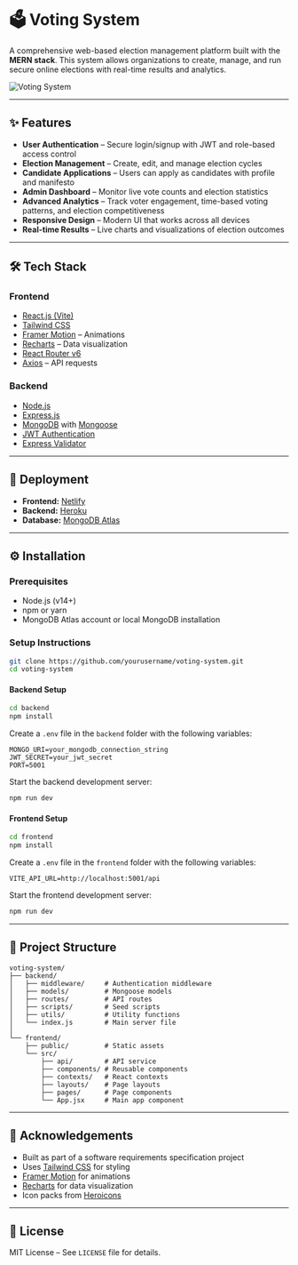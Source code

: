 
# 🗳️ Voting System

A comprehensive web-based election management platform built with the **MERN stack**. This system allows organizations to create, manage, and run secure online elections with real-time results and analytics.

![Voting System](https://img.shields.io/badge/Voting%20System-1.0.0-blue)

---

## ✨ Features

- **User Authentication** – Secure login/signup with JWT and role-based access control  
- **Election Management** – Create, edit, and manage election cycles  
- **Candidate Applications** – Users can apply as candidates with profile and manifesto  
- **Admin Dashboard** – Monitor live vote counts and election statistics  
- **Advanced Analytics** – Track voter engagement, time-based voting patterns, and election competitiveness  
- **Responsive Design** – Modern UI that works across all devices  
- **Real-time Results** – Live charts and visualizations of election outcomes  

---

## 🛠️ Tech Stack

### Frontend
- [React.js (Vite)](https://vitejs.dev/)
- [Tailwind CSS](https://tailwindcss.com/)
- [Framer Motion](https://www.framer.com/motion/) – Animations
- [Recharts](https://recharts.org/en-US/) – Data visualization
- [React Router v6](https://reactrouter.com/)
- [Axios](https://axios-http.com/) – API requests

### Backend
- [Node.js](https://nodejs.org/)
- [Express.js](https://expressjs.com/)
- [MongoDB](https://www.mongodb.com/) with [Mongoose](https://mongoosejs.com/)
- [JWT Authentication](https://jwt.io/)
- [Express Validator](https://express-validator.github.io/docs/)

---

## 🚀 Deployment

- **Frontend:** [Netlify](https://www.netlify.com/)
- **Backend:** [Heroku](https://www.heroku.com/)
- **Database:** [MongoDB Atlas](https://www.mongodb.com/cloud/atlas)

---

## ⚙️ Installation

### Prerequisites
- Node.js (v14+)
- npm or yarn
- MongoDB Atlas account or local MongoDB installation

### Setup Instructions

```bash
git clone https://github.com/yourusername/voting-system.git
cd voting-system
```

#### Backend Setup

```bash
cd backend
npm install
```

Create a `.env` file in the `backend` folder with the following variables:

```env
MONGO_URI=your_mongodb_connection_string
JWT_SECRET=your_jwt_secret
PORT=5001
```

Start the backend development server:

```bash
npm run dev
```

#### Frontend Setup

```bash
cd frontend
npm install
```

Create a `.env` file in the `frontend` folder with the following variables:

```env
VITE_API_URL=http://localhost:5001/api
```

Start the frontend development server:

```bash
npm run dev
```

---

## 📁 Project Structure

```
voting-system/
├── backend/
│   ├── middleware/     # Authentication middleware
│   ├── models/         # Mongoose models
│   ├── routes/         # API routes
│   ├── scripts/        # Seed scripts
│   ├── utils/          # Utility functions
│   └── index.js        # Main server file
│
└── frontend/
    ├── public/         # Static assets
    └── src/
        ├── api/        # API service
        ├── components/ # Reusable components
        ├── contexts/   # React contexts
        ├── layouts/    # Page layouts
        ├── pages/      # Page components
        └── App.jsx     # Main app component
```

---

## 🙌 Acknowledgements

- Built as part of a software requirements specification project  
- Uses [Tailwind CSS](https://tailwindcss.com/) for styling  
- [Framer Motion](https://www.framer.com/motion/) for animations  
- [Recharts](https://recharts.org/en-US/) for data visualization  
- Icon packs from [Heroicons](https://heroicons.com/)  

---

## 📜 License

MIT License – See `LICENSE` file for details.
